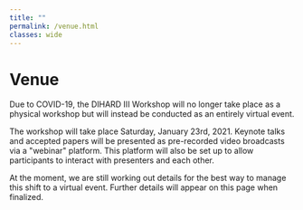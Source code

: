 ```yaml
---
title: ""
permalink: /venue.html
classes: wide
---
```


# Venue
Due to COVID-19, the DIHARD III Workshop will no longer take place as a
physical workshop but will instead be conducted as an entirely virtual event.

The workshop will take place Saturday, January 23rd, 2021. Keynote talks and
accepted papers will be presented as pre-recorded video broadcasts via a
"webinar" platform. This platform will also be set up to allow participants to
interact with presenters and each other.

At the moment, we are still working out details for the best way to manage
this shift to a virtual event. Further details will appear on this page when
finalized.